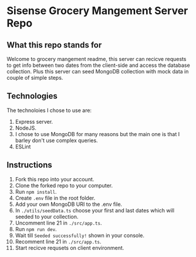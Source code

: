 # Sisense Grocery Mangement Server Repo

## What this repo stands for

Welcome to grocery mangement readme, this server can recicve requests to get info between two dates from the client-side and access the database collection.
Plus this server can seed MongoDB collection with mock data in couple of simple steps.

## Technologies

The technoloies I chose to use are:

1. Express server.
2. NodeJS.
3. I chose to use MongoDB for many reasons but the main one is that I barley don't use complex queries.
4. ESLint

## Instructions

1. Fork this repo into your account.
2. Clone the forked repo to your computer.
3. Run `npm install`.
4. Create `.env` file in the root folder.
5. Add your own MongoDB URI to the .env file.
6. In `./utils/seedData.ts` choose your first and last dates which will seeded to your collection.
7. Uncomment line 21 in `./src/app.ts`.
8. Run `npm run dev`.
9. Wait till `Seeded successfully!` shown in your console.
10. Recomment line 21 in `./src/app.ts`.
11. Start recicve requsets on client environment.
